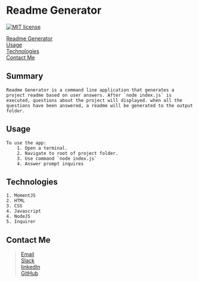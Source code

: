 # Readme Generator
[![MIT license](https://img.shields.io/badge/License-MIT-blue.svg)](https://lbesson.mit-license.org/)<br>

  [Readme Generator](Readme-Generator)<br>
  [Usage](Usage)<br>
  [Technologies](Technologies)<br>
  [Contact Me](Contact-Me)<br>

## Summary

```
Readme Generator is a command line application that generates a project readme based on user answers. After `node index.js` is executed, questions about the project will displayed. when all the questions have been answered, a readme will be generated to the output folder. 
```

## Usage

```
To use the app:
	1. Open a terminal.
	2. Navigate to root of project folder.
	3. Use command `node index.js`
	4. Answer prompt inquires
```

## Technologies

```
1. MomentJS
2. HTML
3. CSS
4. Javascript
4. NodeJS
5. Inquirer
```

## Contact Me

> [Email](www.yahoo.com)<br>
> [Slack](www.slack.com)<br>
> [linkedIn](www.linkedin.com)<br>
> [GitHub](www.github.com)<br>
